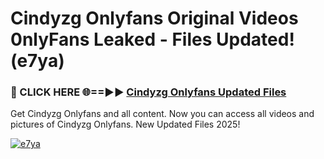 # Cindyzg Onlyfans Original Videos 0nlyFans Leaked - Files Updated! (e7ya)

<h3>🔴 CLICK HERE 🌐==►► <a href="https://tinyurl.com/ehrbuxhb" rel="nofollow">Cindyzg Onlyfans Updated Files</a></h3>

Get Cindyzg Onlyfans and all content. Now you can access all videos and pictures of Cindyzg Onlyfans. New Updated Files 2025!

[![e7ya](https://i.imgur.com/lVYEuWS.gif)](https://tinyurl.com/ehrbuxhb)
